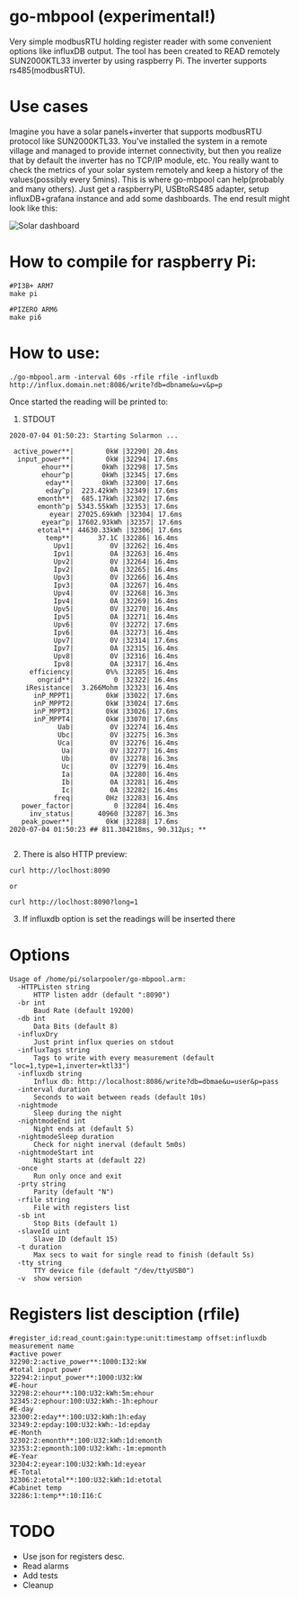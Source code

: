 go-mbpool (experimental!)
================================================================================

Very simple modbusRTU holding register reader with some convenient options like influxDB output. 
The tool has been created to READ remotely SUN2000KTL33 inverter by using raspberry Pi. 
The inverter supports rs485(modbusRTU). 

# Use cases

Imagine you have a solar panels+inverter that supports modbusRTU protocol like SUN2000KTL33. You've installed
the system in a remote village and managed to provide internet connectivity, but then you realize that by default
the inverter has no TCP/IP module, etc. You really want to check the metrics of your solar system remotely and keep a history of the values(possibly every 5mins).
This is where go-mbpool can help(probably and many others). Just get a raspberryPI, USBtoRS485 adapter, setup influxDB+grafana instance and add some
dashboards. The end result might look like this:

![Solar dashboard](/grafana.png)

# How to compile for raspberry Pi:

```
#PI3B+ ARM7
make pi

#PIZERO ARM6
make pi6
```

# How to use:

```
./go-mbpool.arm -interval 60s -rfile rfile -influxdb http://influx.domain.net:8086/write?db=dbname&u=v&p=p
```

Once started the reading will be printed to:

1. STDOUT

```
2020-07-04 01:50:23: Starting Solarmon ...

 active_power**|        0kW |32290| 20.4ms
  input_power**|        0kW |32294| 17.6ms
        ehour**|       0kWh |32298| 17.5ms
        ehour^p|       0kWh |32345| 17.6ms
         eday**|       0kWh |32300| 17.6ms
         eday^p|  223.42kWh |32349| 17.6ms
       emonth**|  685.17kWh |32302| 17.6ms
       emonth^p| 5343.55kWh |32353| 17.6ms
          eyear| 27025.69kWh |32304| 17.6ms
        eyear^p| 17602.93kWh |32357| 17.6ms
       etotal**| 44630.33kWh |32306| 17.6ms
         temp**|      37.1C |32286| 16.4ms
           Upv1|         0V |32262| 16.4ms
           Ipv1|         0A |32263| 16.4ms
           Upv2|         0V |32264| 16.4ms
           Ipv2|         0A |32265| 16.4ms
           Upv3|         0V |32266| 16.4ms
           Ipv3|         0A |32267| 16.4ms
           Upv4|         0V |32268| 16.3ms
           Ipv4|         0A |32269| 16.4ms
           Upv5|         0V |32270| 16.4ms
           Ipv5|         0A |32271| 16.4ms
           Upv6|         0V |32272| 17.6ms
           Ipv6|         0A |32273| 16.4ms
           Upv7|         0V |32314| 17.6ms
           Ipv7|         0A |32315| 16.4ms
           Upv8|         0V |32316| 16.4ms
           Ipv8|         0A |32317| 16.4ms
     efficiency|        0%% |32285| 16.4ms
       ongrid**|          0 |32322| 16.4ms
    iResistance|  3.266Mohm |32323| 16.4ms
      inP_MPPT1|        0kW |33022| 17.6ms
      inP_MPPT2|        0kW |33024| 17.6ms
      inP_MPPT3|        0kW |33026| 17.6ms
      inP_MPPT4|        0kW |33070| 17.6ms
            Uab|         0V |32274| 16.4ms
            Ubc|         0V |32275| 16.3ms
            Uca|         0V |32276| 16.4ms
             Ua|         0V |32277| 16.4ms
             Ub|         0V |32278| 16.3ms
             Uc|         0V |32279| 16.4ms
             Ia|         0A |32280| 16.4ms
             Ib|         0A |32281| 16.4ms
             Ic|         0A |32282| 16.4ms
           freq|        0Hz |32283| 16.4ms
   power_factor|          0 |32284| 16.4ms
     inv_status|      40960 |32287| 16.3ms
   peak_power**|        0kW |32288| 17.6ms
2020-07-04 01:50:23 ## 811.304218ms, 90.312µs; **


```


2. There is also HTTP preview:

```
curl http://loclhost:8090

or

curl http://loclhost:8090?long=1

```

3. If influxdb option is set the readings will be inserted there


# Options

```
Usage of /home/pi/solarpooler/go-mbpool.arm:
  -HTTPListen string
      HTTP listen addr (default ":8090")
  -br int
      Baud Rate (default 19200)
  -db int
      Data Bits (default 8)
  -influxDry
      Just print influx queries on stdout
  -influxTags string
      Tags to write with every measurement (default "loc=1,type=1,inverter=ktl33")
  -influxdb string
      Influx db: http://localhost:8086/write?db=dbmae&u=user&p=pass
  -interval duration
      Seconds to wait between reads (default 10s)
  -nightmode
      Sleep during the night
  -nightmodeEnd int
      Night ends at (default 5)
  -nightmodeSleep duration
      Check for night inerval (default 5m0s)
  -nightmodeStart int
      Night starts at (default 22)
  -once
      Run only once and exit
  -prty string
      Parity (default "N")
  -rfile string
      File with registers list
  -sb int
      Stop Bits (default 1)
  -slaveId uint
      Slave ID (default 15)
  -t duration
      Max secs to wait for single read to finish (default 5s)
  -tty string
      TTY device file (default "/dev/ttyUSB0")
  -v  show version

```

# Registers list desciption (rfile)
```
#register_id:read_count:gain:type:unit:timestamp offset:influxdb measurement name 
#active power
32290:2:active_power**:1000:I32:kW
#total input power
32294:2:input_power**:1000:U32:kW
#E-hour
32298:2:ehour**:100:U32:kWh:5m:ehour
32345:2:ephour:100:U32:kWh:-1h:ephour
#E-day
32300:2:eday**:100:U32:kWh:1h:eday
32349:2:epday:100:U32:kWh:-1d:epday
#E-Month
32302:2:emonth**:100:U32:kWh:1d:emonth
32353:2:epmonth:100:U32:kWh:-1m:epmonth
#E-Year
32304:2:eyear:100:U32:kWh:1d:eyear
#E-Total
32306:2:etotal**:100:U32:kWh:1d:etotal
#Cabinet temp
32286:1:temp**:10:I16:C
```

# TODO
* Use json for registers desc.
* Read alarms
* Add tests
* Cleanup


